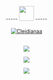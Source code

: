 <div align="center" width="150">
  ----- <a href="#"><img src="https://media.giphy.com/media/ZCN6F3FAkwsyOGU2RS/giphy.gif" width="40" /></a> -----
</div>
<br />
<div align="center">
   <a href="#">
    <img src="{PROFILEVIEWS}" alt="Cleidianaa" />
   </a>
</div>
<br />
<p align="center">
  <a href="#">
    <img
      align="center" src="{STREAKSTATS}" />
  </a>
</p>
<p align="center">
  <a href="#">
    <img align="center" src="{OVERVIEWSTATS}" />
  </a>
</p>
<p align="center">
  <a href="#">
    <img align="center" src="{LANGUAGESTATS}" />
  </a>
</p>
